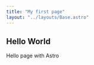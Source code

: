 ```yaml
---
title: "My first page"
layout: "../layouts/Base.astro"
---
```


## Hello World

Hello page with Astro